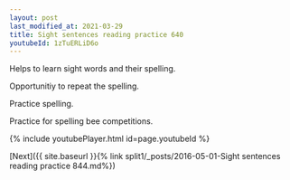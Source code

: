 ```yaml
---
layout: post
last_modified_at: 2021-03-29
title: Sight sentences reading practice 640
youtubeId: 1zTuERLiD6o
---
```

 
 
Helps to learn sight words and their spelling.

Opportunitiy to repeat the spelling. 

Practice spelling. 
 
Practice for spelling bee competitions. 
 
{% include youtubePlayer.html id=page.youtubeId %}
 
 

[Next]({{ site.baseurl }}{% link  split1/_posts/2016-05-01-Sight sentences reading practice 844.md%})
 
